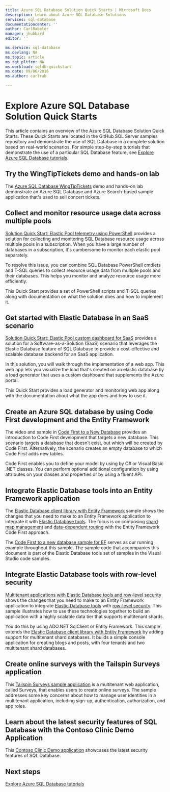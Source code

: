 ```yaml
---
title: Azure SQL Database Solution Quick Starts | Microsoft Docs
description: Learn about Azure SQL Database Solutions
services: sql-database
documentationcenter: ''
author: CarlRabeler
manager: jhubbard
editor: ''

ms.service: sql-database
ms.devlang: NA
ms.topic: article
ms.tgt_pltfrm: NA
ms.workload: sqldb-quickstart
ms.date: 09/06/2016
ms.author: carlrab

---
```

# Explore Azure SQL Database Solution Quick Starts
This article contains an overview of the Azure SQL Database Solution Quick Starts. These Quick Starts are located in the GitHub SQL Server samples repository and demonstrate the use of SQL Database in a complete solution based on real-world scenarios. For simple step-by-step tutorials that demonstrate the use of a particular SQL Database feature, see [Explore Azure SQL Database tutorials](sql-database-explore-tutorials.md).

## Try the WingTipTickets demo and hands-on lab
The [Azure SQL Database WingTipTickets](https://github.com/microsoft/wingtiptickets) demo and hands-on lab demonstrate an Azure SQL Database and Azure Search-based sample application that's used to sell concert tickets.

## Collect and monitor resource usage data across multiple pools
[Solution Quick Start: Elastic Pool telemetry using PowerShell](https://github.com/Microsoft/sql-server-samples/tree/master/samples/manage/azure-sql-db-elastic-pools) provides a solution for collecting and monitoring SQL Database resource usage across multiple pools in a subscription. When you have a large number of databases in a subscription, it's cumbersome to monitor each elastic pool separately.

To resolve this issue, you can combine SQL Database PowerShell cmdlets and T-SQL queries to collect resource usage data from multiple pools and their databases. This helps you monitor and analyze resource usage more efficiently.

This Quick Start provides a set of PowerShell scripts and T-SQL queries along with documentation on what the solution does and how to implement it.

## Get started with Elastic Database in an SaaS scenario
 [Solution Quick Start: Elastic Pool custom dashboard for SaaS](https://github.com/Microsoft/sql-server-samples/tree/master/samples/manage/azure-sql-db-elastic-pools-custom-dashboard) provides a solution for a Software-as-a-Solution (SaaS) scenario that leverages the Elastic Database feature of SQL Database to provide a cost-effective and scalable database backend for an SaaS application.

In this solution, you will walk through the implementation of a web app. This web app lets you visualize the load that's created on an elastic database by a load generator that uses a custom dashboard that supplements the Azure portal.

This Quick Start provides a load generator and monitoring web app along with the documentation about what the app does and how to use it.

## Create an Azure SQL database by using Code First development and the Entity Framework
The video and sample in [Code First to a New Database](https://msdn.microsoft.com/data/jj193542.aspx) provides an introduction to Code First development that targets a new database. This scenario targets a database that doesn’t exist, but which will be created by Code First. Alternatively, the scenario creates an empty database to which Code First adds new tables.

Code First enables you to define your model by using by C# or Visual Basic .NET classes. You can perform optional additional configuration by using attributes on your classes and properties or by using a fluent API.

## Integrate Elastic Database tools into an Entity Framework application
The [Elastic Database client library with Entity Framework](sql-database-elastic-scale-use-entity-framework-applications-visual-studio.md) sample shows the changes that you need to make to an Entity Framework application to integrate it with [Elastic Database tools](sql-database-elastic-scale-get-started.md). The focus is on composing [shard map management](sql-database-elastic-scale-shard-map-management.md) and [data-dependent routing](sql-database-elastic-scale-data-dependent-routing.md) with the Entity Framework Code First approach.

The [Code First to a new database sample for EF](http://msdn.microsoft.com/data/jj193542.aspx) serves as our running example throughout this sample. The sample code that accompanies this document is part of the Elastic Database tools set of samples in the Visual Studio code samples.

## Integrate Elastic Database tools with row-level security
[Multitenant applications with Elastic Database tools and row-level security](sql-database-elastic-tools-multi-tenant-row-level-security.md) shows the changes that you need to make to an Entity Framework application to integrate [Elastic Database tools](sql-database-elastic-scale-get-started.md) with [row-level security](https://msdn.microsoft.com/library/dn765131). This sample illustrates how to use these technologies together to build an application with a highly scalable data tier that supports multitenant shards.

You do this by using ADO.NET SqlClient or Entity Framework. This sample extends the [Elastic Database client library with Entity Framework](sql-database-elastic-scale-use-entity-framework-applications-visual-studio.md) by adding support for multitenant shard databases.
It builds a simple console application for creating blogs and posts, with four tenants and two multitenant shard databases.

## Create online surveys with the Tailspin Surveys application
This [Tailspin Surveys sample application](https://github.com/Azure-Samples/guidance-identity-management-for-multitenant-apps/blob/master/docs/running-the-app.md) is a multitenant web application, called Surveys, that enables users to create online surveys. The sample addresses some key concerns about how to manage user identities in a multitenant application, including sign-up, authentication, authorization, and app roles.

## Learn about the latest security features of SQL Database with the Contoso Clinic Demo Application
This [Contoso Clinic Demo application](https://github.com/Microsoft/azure-sql-security-sample) showcases the latest security features of SQL Database.

## Next steps
[Explore Azure SQL Database tutorials](sql-database-explore-tutorials.md)

